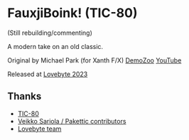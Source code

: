 # FauxjiBoink! (TIC-80)

(Still rebuilding/commenting)

A modern take on an old classic.

Original by Michael Park (for Xanth F/X) [DemoZoo](https://demozoo.org/productions/98557/) [YouTube](https://www.youtube.com/watch?v=b2asVg4kBuI)

Released at [Lovebyte 2023](https://demozoo.org/productions/319318/)

## Thanks

- [TIC-80](https://tic80.com/)
- [Veikko Sariola / Pakettic contributors](https://github.com/vsariola/pakettic)
- [Lovebyte team](https://lovebyte.party/)
